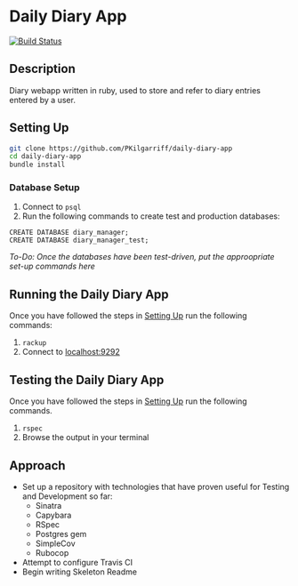 # Daily Diary App

[![Build Status](https://app.travis-ci.com/PKilgarriff/daily-diary-app.svg?branch=main)](https://app.travis-ci.com/PKilgarriff/daily-diary-app)

## Description

Diary webapp written in ruby, used to store and refer to diary entries entered by a user.

## Setting Up

```zsh
git clone https://github.com/PKilgarriff/daily-diary-app
cd daily-diary-app
bundle install
```

### Database Setup

1. Connect to `psql`<br>
2. Run the following commands to create test and production databases:

```
CREATE DATABASE diary_manager;
CREATE DATABASE diary_manager_test;
```

*To-Do: Once the databases have been test-driven, put the approopriate set-up commands here*

## Running the Daily Diary App

Once you have followed the steps in [Setting Up](/README.md#setting-up) run the following commands:

1. ```rackup```
2. Connect to [localhost:9292](http://www.localhost:9292)

## Testing the Daily Diary App

Once you have followed the steps in [Setting Up](/README.md#setting-up) run the following commands.

1. ```rspec```
2. Browse the output in your terminal

## Approach

- Set up a repository with technologies that have proven useful for Testing and Development so far:
  - Sinatra
  - Capybara
  - RSpec
  - Postgres gem
  - SimpleCov
  - Rubocop
- Attempt to configure Travis CI
- Begin writing Skeleton Readme

